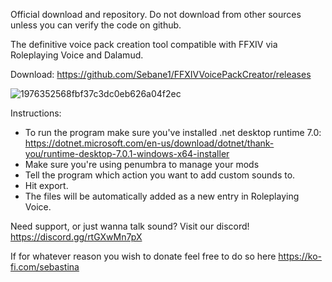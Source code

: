 Official download and repository. Do not download from other sources unless you can verify the code on github.

The definitive voice pack creation tool compatible with FFXIV via Roleplaying Voice and Dalamud.

Download:
https://github.com/Sebane1/FFXIVVoicePackCreator/releases

![1976352568fbf37c3dc0eb626a04f2ec](https://github.com/Sebane1/FFXIVVoicePackCreator/assets/7157688/7c181ba6-4055-48c2-8633-9294742eca8c)

Instructions:
- To run the program make sure you've installed .net desktop runtime 7.0:
https://dotnet.microsoft.com/en-us/download/dotnet/thank-you/runtime-desktop-7.0.1-windows-x64-installer
- Make sure you're using penumbra to manage your mods
- Tell the program which action you want to add custom sounds to.
- Hit export.
- The files will be automatically added as a new entry in Roleplaying Voice.

Need support, or just wanna talk sound? Visit our discord! https://discord.gg/rtGXwMn7pX 

If for whatever reason you wish to donate feel free to do so here https://ko-fi.com/sebastina
